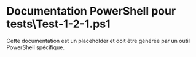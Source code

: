 # Documentation PowerShell pour tests\Test-1-2-1.ps1

Cette documentation est un placeholder et doit être générée par un outil PowerShell spécifique.
